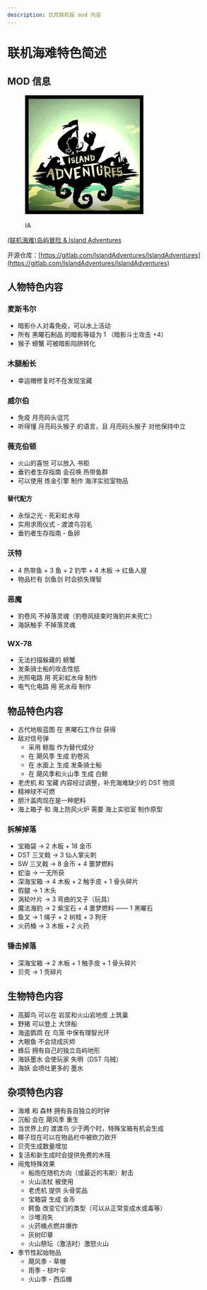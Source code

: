 ```yaml
---
description: 饥荒联机版 mod 内容
---
```


# 联机海难特色简述

## MOD 信息

<figure><img src="../.gitbook/assets/image.png" alt=""><figcaption><p>IA</p></figcaption></figure>

[(联机海难)岛屿冒险 & Island Adventures](https://steamcommunity.com/sharedfiles/filedetails/changelog/1467214795)

开源仓库：[https://gitlab.com/IslandAdventures/IslandAdventures](https://gitlab.com/IslandAdventures/IslandAdventures)

## 人物特色内容

### 麦斯韦尔

* 暗影仆人对毒免疫，可以水上活动
* 所有 黑曜石制品 的暗影等级为 1 （暗影斗士攻击 +4）
* 猴子 螃蟹 可被暗影陷阱转化

### 木腿船长

* 幸运帽修复时不在发现宝藏

### 威尔伯

* 免疫 月亮码头诅咒
* 听得懂 月亮码头猴子 的语言，且 月亮码头猴子 对他保持中立

### 薇克伯顿 <a href="#firstheading" id="firstheading"></a>

* 火山的喜悦 可以放入 书柜
* 垂钓者生存指南 会召唤 热带鱼群
* 可以使用 炼金引擎 制作 海洋实验室物品

#### 替代配方

* 永恒之光 - 死彩虹水母
* 实用求雨仪式 - 渡渡鸟羽毛
* 垂钓者生存指南 - 鱼卵

### 沃特

* 4 热带鱼 + 3 鱼 + 2 钓竿 + 4 木板 -> 红鱼人屋
* &#x20;物品栏有 剑鱼剑 时会损失理智

### 恶魔

* 豹卷风 不掉落灵魂（豹卷风结束时海豹并未死亡）
* 海妖触手 不掉落灵魂

### WX-78

* 无法扫描躲藏的 螃蟹
* 发条骑士船的攻击性低
* 光照电路 用 死彩虹水母 制作
* 电气化电路 用 死水母 制作

## 物品特色内容

* 古代地板蓝图 在 黑曜石工作台 获得
* 敌对信号弹
  * 采用 鲸脂 作为替代成分
  * 在 飓风季 生成 豹卷风
  * 在 水面上 生成 发条骑士船
  * 在 飓风季和火山季 生成 白鲸
* 老虎机 和 宝藏 内容经过调整，补充海难缺少的 DST 物资
* 精神球不可燃
* 胆汁盖肉现在是一种肥料
* 海上箱子 和 海上防风火炉 需要 海上实验室 制作原型

### 拆解掉落

* 宝箱袋 -> 2 木板 + 18 金币
* DST 三叉戟 -> 3 仙人掌尖刺
* SW 三叉戟 -> 8 金币 + 4 噩梦燃料
* 蛇油 -> 一无所获
* 深海宝箱 -> 4 木板 + 2 触手皮 + 1 骨头碎片
* 假腿 -> 1 木头
* 涡轮叶片 -> 3 弯曲的叉子（玩具）
* 魔法海豹 -> 2 紫宝石 + 4 噩梦燃料 —— 1 黑曜石
* 鱼叉 -> 1 绳子 + 2 树枝 + 3 狗牙
* 火药桶 -> 3 木板 + 2 火药

### 锤击掉落

* 深海宝箱 -> 2 木板 + 1 触手皮 + 1 骨头碎片
* 贝壳 -> 1 壳碎片

## 生物特色内容

* 高脚鸟 可以在 岩浆和火山岩地皮 上筑巢
* 野猪 可以登上 大饼船
* 海盗鹦鹉 在 鸟笼 中保有理智光环
* 大眼鱼 不会烧成灰烬
* 蜂后 拥有自己的独立岛屿地形
* 海妖墨水 会使玩家 失明（DST 乌贼）&#x20;
* 海妖 会喷吐更多的 墨水

## 杂项特色内容

* 海难 和 森林 拥有各自独立的时钟
* 沉船 会在 飓风季 重生
* 当世界上的 渡渡鸟 少于两个时，特殊宝箱有机会生成
* 椰子现在可以在物品栏中被砍刀砍开
* 贝壳生成数量增加
* 复活和新生成时会提供免费的木筏
* 闹鬼特殊效果
  * 船炮在随机方向（或最近的韦斯）射击
  * 火山法杖 被使用
  * 老虎机 提供 头骨奖品
  * 宝箱袋 生成 金币
  * 鳄鱼 改变它们的类型（可以从正常变成水或毒等）
  * 沙堆消失
  * 火药桶点燃并爆炸
  * 灰树印章
  * 火山祭坛（激活时）激怒火山
* 季节性起始物品
  * 飓风季 - 草帽
  * 雨季 - 棕叶伞
  * 火山季 - 西瓜帽

